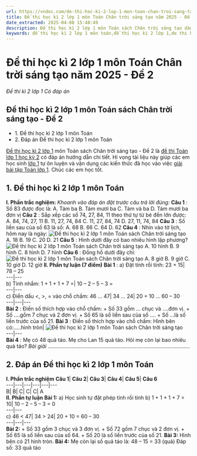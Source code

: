 ```yaml
---
url: https://vndoc.com/de-thi-hoc-ki-2-lop-1-mon-toan-chan-troi-sang-tao-de-2-295567
title: Đề thi học kì 2 lớp 1 môn Toán Chân trời sáng tạo năm 2025 - Đề 2 - Đề thi kì 2 lớp 1 Có đáp án - VnDoc.com
date_extracted: 2025-04-08 15:48:49
description: Đề thi học kì 2 lớp 1 môn Toán sách Chân trời sáng tạo dành cho các bậc giáo viên, phụ huynh và học sinh tham khảo, nhằm giúp các em học sinh đạt kết quả tốt trong bài thi cuối kì 2 lớp 1.
keywords: đề thi học kì 2 lớp 1 môn toán,đề thi học kì 2 lớp 1,de thi hoc ki 2 lop 1,đề thi học kì 2 lớp 1 theo thông tư 27,đề thi học kì 2 lớp 1 có đáp án,đề thi toán lớp 1 học kỳ 2,đề thi toán lớp 1 học kỳ 2 năm 2023,de thi toan lop 1 hoc ki 2,đề toán lớp 1 kì 2,toán lớp 1 học kỳ 2,bài tập toán lớp 1 học kỳ 2,đề thi toán học kì 2 lớp 1,đề kiểm tra học kì 1 lớp 2,đề toán lớp 1 học kỳ 2,đề thi lớp 1 học kỳ 2,đề thi học kì 2 môn Toán lớp 1
---
```


# Đề thi học kì 2 lớp 1 môn Toán Chân trời sáng tạo năm 2025 - Đề 2
 _Đề thi kì 2 lớp 1 Có đáp án_
## Đề thi học kì 2 lớp 1 môn Toán sách Chân trời sáng tạo - Đề 2
  * 1\. Đề thi học kì 2 lớp 1 môn Toán
  * 2\. Đáp án Đề thi học kì 2 lớp 1 môn Toán

[Đề thi học kì 2 lớp 1](<https://vndoc.com/de-thi-hoc-ki-2-lop1>) môn Toán sách Chân trời sáng tạo - Đề 2 là [đề thi Toán lớp 1 học kỳ 2](<https://vndoc.com/de-thi-hoc-ki-2-lop-1-mon-toan-chan-troi-sang-tao>) có đáp án hướng dẫn chi tiết. Hi vọng tài liệu này giúp các em học sinh [lớp 1](<https://vndoc.com/tai-lieu-hoc-tap-lop1>) tự ôn luyện và vận dụng các kiến thức đã học vào việc [giải bài tập Toán lớp 1](<https://vndoc.com/toan-lop1>). Chúc các em học tốt.
## **1\. Đề thi học kì 2 lớp 1 môn Toán**
**I. Phần trắc nghiệm:**
_Khoanh vào đáp án đặt trước câu trả lời đúng:_
**Câu 1** : Số 83 được đọc là:
A. Tám ba
B. Tám mươi ba
C. Tám và ba
D. Tám mươi ba đơn vị
**Câu 2** : Sắp xếp các số 74, 27, 84, 11 theo thứ tự từ bé đến lớn được:
A. 84, 74, 27, 11
B. 11, 27, 74, 84
C. 11, 27, 84, 74
D. 27, 11, 74, 84
**Câu 3** : Số liền sau của số 63 là số:
A. 68
B. 66
C. 64
D. 62
**Câu 4** : Nhìn vào tờ lịch, hôm nay là ngày:
![Đề thi học kì 2 lớp 1 môn Toán sách Chân trời sáng tạo](https://i.vdoc.vn/data/image/2023/04/27/de-thi-hoc-ki-2-toan-lop-1-co-dap-an-ctst-dtvj2022-120566.png)
A. 18
B. 19
C. 20
D. 21
**Câu 5** : Hình dưới đây có bao nhiêu hình lập phương?
![Đề thi học kì 2 lớp 1 môn Toán sách Chân trời sáng tạo](https://i.vdoc.vn/data/image/2023/04/27/de-thi-hoc-ki-2-toan-lop-1-co-dap-an-ctst-dtvj2022-120567.png)
A. 10 hình
B. 9 hình
C. 8 hình
D. 7 hình
**Câu 6** : Đồng hồ dưới đây chỉ:
![Đề thi học kì 2 lớp 1 môn Toán sách Chân trời sáng tạo](https://i.vdoc.vn/data/image/2023/04/27/de-thi-hoc-ki-2-toan-lop-1-co-dap-an-ctst-dtvj2022-120569.png)
A. 8 giờ
B. 9 giờ
C. 10 giờ
D. 12 giờ
**II. Phần tự luận \(7 điểm\)**
**Bài 1** :
a\) Đặt tính rồi tính:
23 + 15| 78 – 25  
---|---  
b\) Tính nhẩm:
1 + 1 + 1 + 7 =| 10 – 2 – 5 – 3 =  
---|---  
c\) Điền dấu <, >, = vào chỗ chấm:
46 … 47| 34 … 24| 20 + 10 … 60 – 30  
---|---|---  
**Bài 2** : Điền số thích hợp vào chỗ chấm:
\+ Số 33 gồm … chục và ….đơn vị.
\+ Số ….gồm 7 chục và 2 đơn vị.
\+ Số 65 là số liền sau của số ….
\+ Số …là số liền trước của số 21.
**Bài 3** : Điền số thích hợp vào chỗ chấm:
Hình bên có:…..hình tròn| ![Đề thi học kì 2 lớp 1 môn Toán sách Chân trời sáng tạo](https://i.vdoc.vn/data/image/2023/04/27/de-thi-hoc-ki-2-toan-lop-1-co-dap-an-ctst-dtvj2022-120570.png)  
---|---  
**Bài 4** : Mẹ có 48 quả táo. Mẹ cho Lan 15 quả táo. Hỏi mẹ còn lại bao nhiêu quả táo?
_Bài giải_
……………………………………………………………………………………
## **2\. Đáp án Đề thi học kì 2 lớp 1 môn Toán**
**I. Phần trắc nghiệm**
**Câu 1**| **Câu 2**| **Câu 3**| **Câu 4**| **Câu 5**| **Câu 6**  
---|---|---|---|---|---  
B| B| C| C| C| A  
**II. Phần tự luận**
**Bài 1:**
a\) Học sinh tự đặt phép tính rồi tính
b\)
1 + 1 + 1 + 7 = 10| 10 – 2 – 5 – 3 = 0  
---|---  
c\)
46 < 47| 34 > 24| 20 + 10 = 60 – 30  
---|---|---  
**Bài 2:**
\+ Số 33 gồm 3 chục và 3 đơn vị.
\+ Số 72 gồm 7 chục và 2 đơn vị.
\+ Số 65 là số liền sau của số 64.
\+ Số 20 là số liền trước của số 21.
**Bài 3:**
Hình bên có 21 hình tròn.
**Bài 4:**
Mẹ còn lại số quả táo là:
48 – 15 = 33 \(quả\)
Đáp số: 33 quả táo
